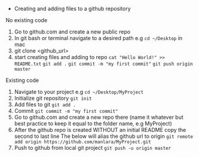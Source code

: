 * Creating and adding files to a github repository

No existing code
1. Go to github.com and create a new public repo
2. In git bash or terminal navigate to a desired path
e.g `cd ~/Desktop` in mac
3. git clone <github_url>
4. start creating files and adding to repo
`cat "Hello World!" >> README.txt`
`git add .`
`git commit -m "my first commit"`
`git push origin master`

Existing code
1. Navigate to your project
e.g `cd ~/Desktop/MyProject`
2. Initialize git repository
`git init`
3. Add files to git
`git add .`
4. Commit
`git commit -m "my first commit"`
5. Go to github.com and create a new repo there (name it whatever but best practice to keep it equal to the folder name, e.g MyProject)
6. After the github repo is created WITHOUT an initial README copy the second to last line
The below will alias the github url to origin
`git remote add origin https://github.com/manlara/MyProject.git`
7. Push to github from local git project
`git push -u origin master`